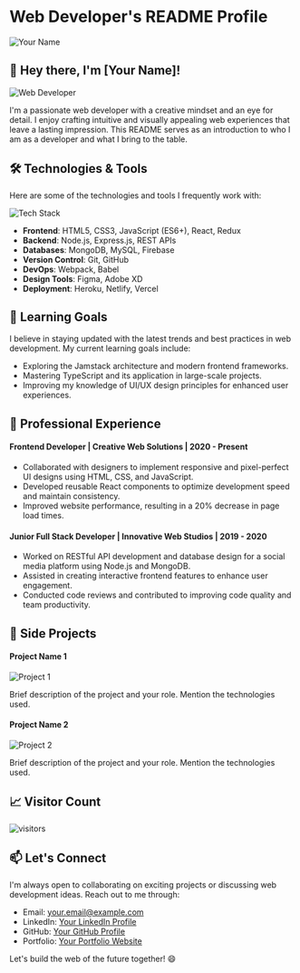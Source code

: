 # Web Developer's README Profile

![Your Name](https://your-image-url.com/your-image.png)

## 👋 Hey there, I'm [Your Name]!

![Web Developer](https://your-image-url.com/web-developer-image.png)

I'm a passionate web developer with a creative mindset and an eye for detail. I enjoy crafting intuitive and visually appealing web experiences that leave a lasting impression. This README serves as an introduction to who I am as a developer and what I bring to the table.

## 🛠️ Technologies & Tools

Here are some of the technologies and tools I frequently work with:

![Tech Stack](https://your-image-url.com/tech-stack.png)

- **Frontend**: HTML5, CSS3, JavaScript (ES6+), React, Redux
- **Backend**: Node.js, Express.js, REST APIs
- **Databases**: MongoDB, MySQL, Firebase
- **Version Control**: Git, GitHub
- **DevOps**: Webpack, Babel
- **Design Tools**: Figma, Adobe XD
- **Deployment**: Heroku, Netlify, Vercel

## 🌱 Learning Goals

I believe in staying updated with the latest trends and best practices in web development. My current learning goals include:

- Exploring the Jamstack architecture and modern frontend frameworks.
- Mastering TypeScript and its application in large-scale projects.
- Improving my knowledge of UI/UX design principles for enhanced user experiences.

## 💼 Professional Experience

#### Frontend Developer | Creative Web Solutions | 2020 - Present

- Collaborated with designers to implement responsive and pixel-perfect UI designs using HTML, CSS, and JavaScript.
- Developed reusable React components to optimize development speed and maintain consistency.
- Improved website performance, resulting in a 20% decrease in page load times.

#### Junior Full Stack Developer | Innovative Web Studios | 2019 - 2020

- Worked on RESTful API development and database design for a social media platform using Node.js and MongoDB.
- Assisted in creating interactive frontend features to enhance user engagement.
- Conducted code reviews and contributed to improving code quality and team productivity.

## 🌟 Side Projects

#### Project Name 1

![Project 1](https://your-image-url.com/project1.png)

Brief description of the project and your role. Mention the technologies used.

#### Project Name 2

![Project 2](https://your-image-url.com/project2.png)

Brief description of the project and your role. Mention the technologies used.

## 📈 Visitor Count

![visitors](https://visitor-badge.glitch.me/badge?page_id=MukheshKumarV&left_color=green&right_color=red)


## 📫 Let's Connect

I'm always open to collaborating on exciting projects or discussing web development ideas. Reach out to me through:

- Email: your.email@example.com
- LinkedIn: [Your LinkedIn Profile](https://www.linkedin.com/in/your-linkedin-profile)
- GitHub: [Your GitHub Profile](https://github.com/your-github-username)
- Portfolio: [Your Portfolio Website](https://your-portfolio-website.com)

Let's build the web of the future together! 😄
